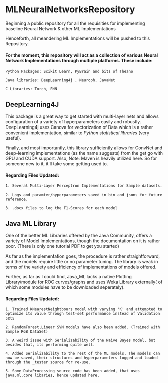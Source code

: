 # MLNeuralNetworksRepository
Beginning a public repository for all the requisities for implementing baseline Neural Network &amp; other ML Implementations

Henceforth, all meandering ML Implementations will be pushed to this Repository.






#### For the moment, this repository will act as a collection of various Neural Network Implementations through multiple platforms. These include:
    Python Packages: Scikit Learn, PyBrain and bits of Theano
    
    Java libraries: DeepLearning4j , Neuroph, JavaNet
    
    C Libraries: Torch, FNN
    
## DeepLearning4J 
This package is a great way to get started with multi-layer nets and allows configuration of a variety of hyperparameters easily and robustly. DeepLearning4j uses Canova for vectorization of Data which is a rather convenient implementation, similar to *Python statistical libraries* (very useful). 

Finally, and most importantly, this library sufficiently allows for ConvNet and deep-learning implementations (as the name suggests) from the get go with GPU and CUDA support.
Also, Note: Maven is heavily utilized here. So for someone new to it, it'll take some getting used to.

#### Regarding Files Updated: 
    1. Several Multi-Layer Perceptron Implementations for Sample datasets. 
    
    2. Logs and paramter/hyperparameters saved in bin and jsons for future reference.
    
    3. .docx files to log the F1-Scores for each model

## Java ML Library

One of the better ML Libraries offered by the Java Community, offers a variety of Model Implementations, though the documentation on it is rather poor. (There is only one tutorial PDF to get you started)

As far as the implementation goes, the procedure is rather straightforward, and the models require little or no parameter tuning. 
The library is weak in terms of the variety and efficiency of implementations of models offered. 

Further, as far as I could find, Java_ML lacks a native Plotting Library/module for ROC curves/graphs and uses Weka Library externally( of which some modules have to be downloaded seperately).

#### Regarding Files Updated:
    1. Trained KNearestNeightbours model with varying 'K' and attempted to optimize its value through test-set performance instead of Validation sets 
    
    2. RandomForest,Linear SVM models have also been added. (Trained with Sample RGB DataSet)
    
    3. A weird issue with Serializability of the Naive Bayes model, but besides that, its performing quite well.
    
    4. Added Serializability to the rest of the ML models. The models can now be saved, their structures and hyperparameters logged and loaded through the _tester source for re-use.
    
    5. Some DataProcessing source code has been added, that uses java.ml.core libaries, hence updated here.
    
